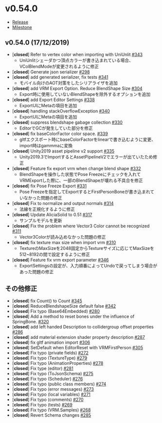 # v0.54.0

* [Release](https://github.com/vrm-c/UniVRM/releases/tag/v0.54.0)
* [Milestone](https://github.com/vrm-c/UniVRM/milestone/13?closed=1)

## v0.54.0 (17/12/2019)

- [**closed**] Refer to vertex color when importing with UniUnlit [#343](https://github.com/vrm-c/UniVRM/pull/343)
    * UniUnlitシェーダかつ頂点カラーが書き込まれている場合、VColBlendModeが変更されるように修正
- [**closed**] Generate json serializer [#298](https://github.com/vrm-c/UniVRM/pull/298)
- [**closed**] add generated serializer, fix tests [#341](https://github.com/vrm-c/UniVRM/pull/341)
    * モバイル向けのAOT対策をしたシリアライザを追加
- [**closed**] add VRM Export Option. Reduce BlendShape Size [#304](https://github.com/vrm-c/UniVRM/pull/304)
    * Export時に使用していないBlendShapeを除外するオプションを追加
- [**closed**] add Export Editor Settings [#338](https://github.com/vrm-c/UniVRM/pull/338)
    * ExportUIにMetaの項目を追加
- [**closed**] handling stackOverflowException [#340](https://github.com/vrm-c/UniVRM/pull/340)
    * ExportUIにMetaの項目を追加
- [**closed**] suppress blendshape gabage collection [#330](https://github.com/vrm-c/UniVRM/pull/330)
    * EditorでGCが発生していた部分を修正
- [**closed**] fix baseColorFactor color space. [#339](https://github.com/vrm-c/UniVRM/pull/339)
    * gltfエクスポート時にbaseColorFactorをlinearで書き込むように変更、import時はgammmaに変換
- [**closed**] Unity2019 asset pipeline v2 support [#335](https://github.com/vrm-c/UniVRM/pull/335)
    * Unity2019.3でImportするとAssetPipelineV2でエラーが出ていたため修正
- [**closed**] Feature fix export vrm when change blend shape [#332](https://github.com/vrm-c/UniVRM/pull/332)
    * BlendShapeを操作した状態でPose Freezeにチェックを入れてVRMExportした際に、一部のBlendShapeが壊れる不具合を修正
- [**closed**] fix Pose Freeze Export [#331](https://github.com/vrm-c/UniVRM/pull/331)
    * Pose Freezeを指定してExportするとFirstPersonBoneが書き込まれていなかった問題の修正
- [**closed**] Fix to normalize and output normals [#314](https://github.com/vrm-c/UniVRM/pull/314)
    * 法線を正規化するように修正
- [**closed**] Update AliciaSolid to 0.51 [#317](https://github.com/vrm-c/UniVRM/pull/317)
    * サンプルモデルを更新
- [**closed**] Fix the problem where Vector3 Color cannot be recognized [#311](https://github.com/vrm-c/UniVRM/pull/311)
    * Vector3Colorが読み込めなかった問題の修正
- [**closed**] fix texture max size when import vrm [#310](https://github.com/vrm-c/UniVRM/pull/310)
    * TextureのMaxSizeを2048固定からTextureサイズに応じてMaxSizeを512~8192の間で設定するように修正
- [**closed**] Feature fix vrm export parameter [#346](https://github.com/vrm-c/UniVRM/pull/346)
    * ExportSettingsの設定が、入力順番によってUndoで戻ってしまう場合があった問題の修正

## その他修正

- [**closed**] fix Count() to Count [#345](https://github.com/vrm-c/UniVRM/pull/345)
- [**closed**] ReduceBlendshapeSize default false [#342](https://github.com/vrm-c/UniVRM/pull/342)
- [**closed**] Fix typo (Base64Embedded) [#280](https://github.com/vrm-c/UniVRM/pull/280)
- [**closed**] Add a method to reset bones under the influence of SpringBone. [#320](https://github.com/vrm-c/UniVRM/pull/320)
- [**closed**] add left handed Description to collidergroup offset properties  [#286](https://github.com/vrm-c/UniVRM/pull/286)
- [**closed**] add material extension shader property description [#287](https://github.com/vrm-c/UniVRM/pull/287)
- [**closed**] fix gltf animation import [#306](https://github.com/vrm-c/UniVRM/pull/306)
- [**closed**] SetDefault when EditorReset with VRMFirstPerson [#305](https://github.com/vrm-c/UniVRM/pull/305)
- [**closed**] Fix typo (private fields) [#272](https://github.com/vrm-c/UniVRM/pull/272)
- [**closed**] Fix typo (TextureType) [#279](https://github.com/vrm-c/UniVRM/pull/279)
- [**closed**] Fix typo (AnimationProperties) [#278](https://github.com/vrm-c/UniVRM/pull/278)
- [**closed**] Fix type (editor) [#281](https://github.com/vrm-c/UniVRM/pull/281)
- [**closed**] Fix typo (ToJsonSchema) [#275](https://github.com/vrm-c/UniVRM/pull/275)
- [**closed**] Fix typo (Scheduler) [#276](https://github.com/vrm-c/UniVRM/pull/276)
- [**closed**] Fix typo (public class members) [#274](https://github.com/vrm-c/UniVRM/pull/274)
- [**closed**] Fix typo (error messages) [#273](https://github.com/vrm-c/UniVRM/pull/273)
- [**closed**] Fix typo (local variables) [#271](https://github.com/vrm-c/UniVRM/pull/271)
- [**closed**] Fix typo (comments) [#270](https://github.com/vrm-c/UniVRM/pull/270)
- [**closed**] Fix typo (tests) [#269](https://github.com/vrm-c/UniVRM/pull/269)
- [**closed**] Fix typo (VRM.Samples) [#268](https://github.com/vrm-c/UniVRM/pull/268)
- [**closed**] Revert Schema changes [#285](https://github.com/vrm-c/UniVRM/pull/285)